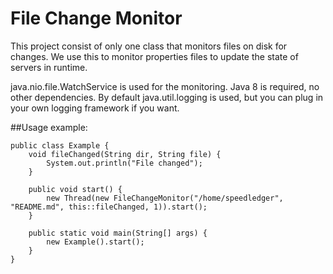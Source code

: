 File Change Monitor
===================

This project consist of only one class that monitors files on disk for changes. We use this to monitor properties files to update the state of servers in runtime. 

java.nio.file.WatchService is used for the monitoring. Java 8 is required, no other dependencies. By default java.util.logging is used, but you can plug in your own logging framework if you want.

##Usage example:

```
public class Example {
    void fileChanged(String dir, String file) {
        System.out.println("File changed");
    }

    public void start() {
        new Thread(new FileChangeMonitor("/home/speedledger", "README.md", this::fileChanged, 1)).start();
    }
    
    public static void main(String[] args) {
        new Example().start();
    }
}
```

